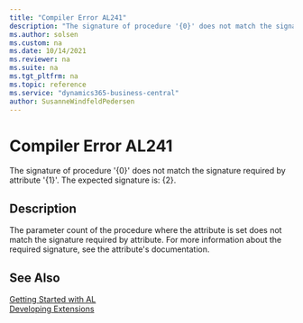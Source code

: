 ```yaml
---
title: "Compiler Error AL241"
description: "The signature of procedure '{0}' does not match the signature required by attribute '{1}'."
ms.author: solsen
ms.custom: na
ms.date: 10/14/2021
ms.reviewer: na
ms.suite: na
ms.tgt_pltfrm: na
ms.topic: reference
ms.service: "dynamics365-business-central"
author: SusanneWindfeldPedersen
---
```

[//]: # (START>DO_NOT_EDIT)
[//]: # (IMPORTANT:Do not edit any of the content between here and the END>DO_NOT_EDIT.)
[//]: # (Any modifications should be made in the .xml files in the ModernDev repo.)
# Compiler Error AL241
The signature of procedure '{0}' does not match the signature required by attribute '{1}'. The expected signature is: {2}.


## Description
The parameter count of the procedure where the attribute is set does not match the signature required by attribute. For more information about the required signature, see the attribute's documentation.

[//]: # (IMPORTANT: END>DO_NOT_EDIT)
## See Also  
[Getting Started with AL](../devenv-get-started.md)  
[Developing Extensions](../devenv-dev-overview.md)  
